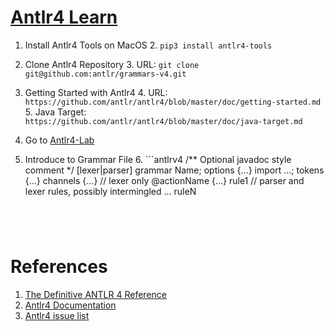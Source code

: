 # [Antlr4 Learn](https://www.antlr.org/)

1. Install Antlr4 Tools on MacOS
   2. ```pip3 install antlr4-tools```
     
2. Clone Antlr4 Repository
   3. URL: ```git clone git@github.com:antlr/grammars-v4.git```

3. Getting Started with Antlr4
   4. URL: ```https://github.com/antlr/antlr4/blob/master/doc/getting-started.md```
   5. Java Target: ```https://github.com/antlr/antlr4/blob/master/doc/java-target.md```

4. Go to [Antlr4-Lab](http://lab.antlr.org/)

5. Introduce to Grammar File
   6. ```antlrv4
      /** Optional javadoc style comment */
      [lexer|parser] grammar Name;
      options {...}
      import ...;
      tokens {...}
      channels {...} // lexer only
      @actionName {...}
      rule1 // parser and lexer rules, possibly intermingled
      ...
      ruleN
      ```




# References
1. [The Definitive ANTLR 4 Reference](https://pragprog.com/titles/tpantlr2/the-definitive-antlr-4-reference/)
2. [Antlr4 Documentation](https://github.com/antlr/antlr4/blob/master/doc/index.md)
3. [Antlr4 issue list](https://github.com/antlr/antlr4/issues)

